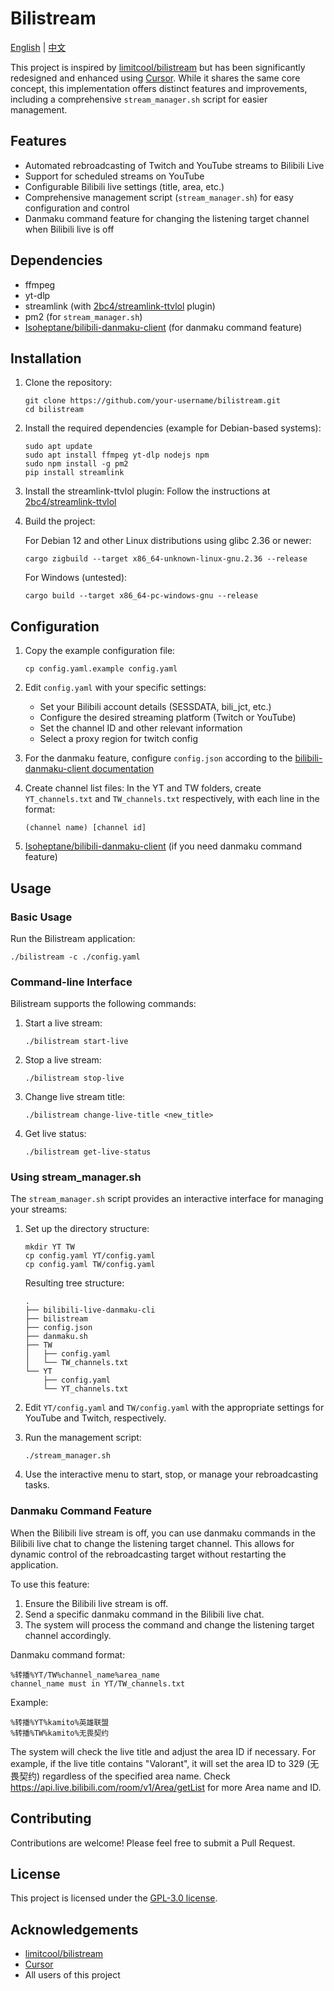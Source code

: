# Bilistream

[English](README.md) | [中文](README.zh_CN.md)

This project is inspired by [limitcool/bilistream](https://github.com/limitcool/bilistream) but has been significantly redesigned and enhanced using [Cursor](https://www.cursor.com/). While it shares the same core concept, this implementation offers distinct features and improvements, including a comprehensive `stream_manager.sh` script for easier management.

## Features

- Automated rebroadcasting of Twitch and YouTube streams to Bilibili Live
- Support for scheduled streams on YouTube
- Configurable Bilibili live settings (title, area, etc.)
- Comprehensive management script (`stream_manager.sh`) for easy configuration and control
- Danmaku command feature for changing the listening target channel when Bilibili live is off

## Dependencies

- ffmpeg
- yt-dlp
- streamlink (with [2bc4/streamlink-ttvlol](https://github.com/2bc4/streamlink-ttvlol) plugin)
- pm2 (for `stream_manager.sh`)
- [Isoheptane/bilibili-danmaku-client](https://github.com/Isoheptane/bilibili-live-danmaku-cli) (for danmaku command feature)

## Installation

1. Clone the repository:

   ```
   git clone https://github.com/your-username/bilistream.git
   cd bilistream
   ```
2. Install the required dependencies (example for Debian-based systems):

   ```
   sudo apt update
   sudo apt install ffmpeg yt-dlp nodejs npm
   sudo npm install -g pm2
   pip install streamlink
   ```
3. Install the streamlink-ttvlol plugin:
   Follow the instructions at [2bc4/streamlink-ttvlol](https://github.com/2bc4/streamlink-ttvlol)
4. Build the project:

   For Debian 12 and other Linux distributions using glibc 2.36 or newer:

   ```
   cargo zigbuild --target x86_64-unknown-linux-gnu.2.36 --release
   ```

   For Windows (untested):

   ```
   cargo build --target x86_64-pc-windows-gnu --release
   ```

## Configuration

1. Copy the example configuration file:

   ```
   cp config.yaml.example config.yaml
   ```
2. Edit `config.yaml` with your specific settings:

   - Set your Bilibili account details (SESSDATA, bili_jct, etc.)
   - Configure the desired streaming platform (Twitch or YouTube)
   - Set the channel ID and other relevant information
   - Select a proxy region for twitch config
3. For the danmaku feature, configure `config.json` according to the [bilibili-danmaku-client documentation](https://github.com/Isoheptane/bilibili-live-danmaku-cli)
4. Create channel list files:
   In the YT and TW folders, create `YT_channels.txt` and `TW_channels.txt` respectively, with each line in the format:

   ```
   (channel name) [channel id]
   ```
5. [Isoheptane/bilibili-danmaku-client](https://github.com/Isoheptane/bilibili-live-danmaku-cli) (if you need danmaku command feature)

## Usage

### Basic Usage

Run the Bilistream application:

```
./bilistream -c ./config.yaml
```

### Command-line Interface

Bilistream supports the following commands:

1. Start a live stream:

   ```
   ./bilistream start-live
   ```
2. Stop a live stream:

   ```
   ./bilistream stop-live
   ```
3. Change live stream title:

   ```
   ./bilistream change-live-title <new_title>
   ```
4. Get live status:

   ```
   ./bilistream get-live-status
   ```

### Using stream_manager.sh

The `stream_manager.sh` script provides an interactive interface for managing your streams:

1. Set up the directory structure:

   ```
   mkdir YT TW
   cp config.yaml YT/config.yaml
   cp config.yaml TW/config.yaml
   ```

   Resulting tree structure:

   ```
   .
   ├── bilibili-live-danmaku-cli
   ├── bilistream
   ├── config.json
   ├── danmaku.sh
   ├── TW
   │   ├── config.yaml
   │   └── TW_channels.txt
   └── YT
       ├── config.yaml
       └── YT_channels.txt
   ```
2. Edit `YT/config.yaml` and `TW/config.yaml` with the appropriate settings for YouTube and Twitch, respectively.
3. Run the management script:

   ```
   ./stream_manager.sh
   ```
4. Use the interactive menu to start, stop, or manage your rebroadcasting tasks.

### Danmaku Command Feature

When the Bilibili live stream is off, you can use danmaku commands in the Bilibili live chat to change the listening target channel. This allows for dynamic control of the rebroadcasting target without restarting the application.

To use this feature:

1. Ensure the Bilibili live stream is off.
2. Send a specific danmaku command in the Bilibili live chat.
3. The system will process the command and change the listening target channel accordingly.

Danmaku command format:

```
%转播%YT/TW%channel_name%area_name
channel_name must in YT/TW_channels.txt
```

Example:

```
%转播%YT%kamito%英雄联盟
%转播%TW%kamito%无畏契约
```

The system will check the live title and adjust the area ID if necessary. For example, if the live title contains "Valorant", it will set the area ID to 329 (无畏契约) regardless of the specified area name. Check https://api.live.bilibili.com/room/v1/Area/getList for more Area name and ID.

## Contributing

Contributions are welcome! Please feel free to submit a Pull Request.

## License

This project is licensed under the [GPL-3.0 license](LICENSE).

## Acknowledgements

- [limitcool/bilistream](https://github.com/limitcool/bilistream)
- [Cursor](https://www.cursor.com/)
- All users of this project
